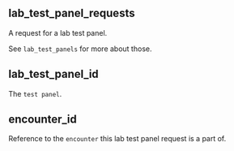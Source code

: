 ## lab_test_panel_requests

A request for a lab test panel.

See ``lab_test_panels`` for more about those.

## lab_test_panel_id

The `test panel`.

## encounter_id

Reference to the `encounter` this lab test panel request is a part of.

